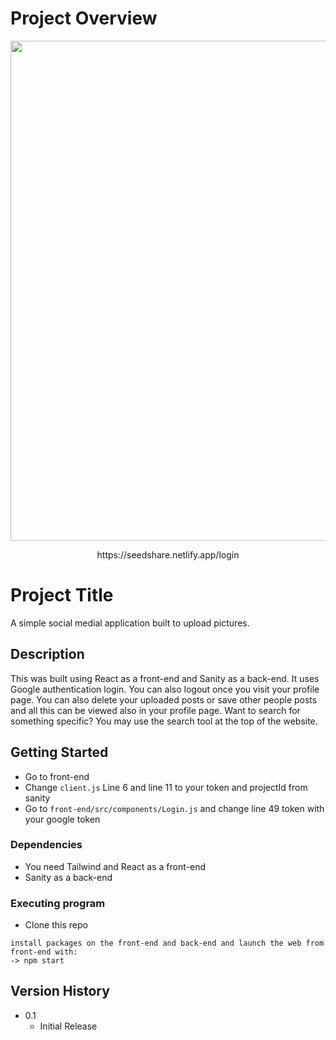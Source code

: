 # Project Overview

<div align="center">
  <img width="800" src="https://cdn.discordapp.com/attachments/900177552839172141/981343513226653736/unknown.png" />
  <p>https://seedshare.netlify.app/login</p>
</div>


# Project Title

A simple social medial application built to upload pictures.

## Description

This was built using React as a front-end and Sanity as a back-end. It uses Google authentication login. You can also logout once you visit your profile page. You can also delete your uploaded posts or save other people posts and all this can be viewed also in your profile page. Want to search for something specific? You may use the search tool at the top of the website.

## Getting Started

* Go to front-end
* Change `client.js` Line 6 and line 11 to your token and projectId from sanity
* Go to `front-end/src/components/Login.js` and change line 49 token with your google token

### Dependencies

* You need Tailwind and React as a front-end
* Sanity as a back-end

### Executing program

* Clone this repo
```
install packages on the front-end and back-end and launch the web from front-end with:
-> npm start
```

## Version History

* 0.1
    * Initial Release
